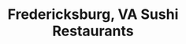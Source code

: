 ---
layout: city
title: Fredericksburg, VA Sushi Restaurants
permalink: /virginia/fredericksburg/
stateAbbr: VA
stateName: Virginia
cityName: Fredericksburg
---